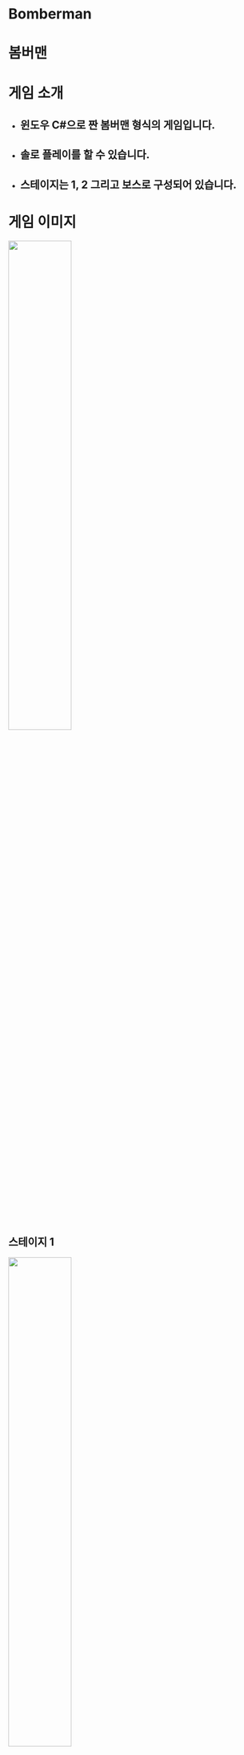 # Bomberman
# 봄버맨

# 게임 소개
* ## 윈도우 C#으로 짠 봄버맨 형식의 게임입니다.
* ## 솔로 플레이를 할 수 있습니다.
* ## 스테이지는 1, 2 그리고 보스로 구성되어 있습니다. 

# 게임 이미지

<img src="https://user-images.githubusercontent.com/37999695/63207445-5b283300-c101-11e9-8753-20ee0fe58538.jpg" width="50%">

## 스테이지 1

<img src="https://user-images.githubusercontent.com/37999695/63207476-1ea90700-c102-11e9-9f7d-94243505388f.jpg" width="50%">

<img src="https://user-images.githubusercontent.com/37999695/63207477-1fda3400-c102-11e9-8082-bda895e54f0d.jpg" width="50%">

<img src="https://user-images.githubusercontent.com/37999695/63207478-21a3f780-c102-11e9-9d49-933b0b7af408.jpg" width="50%">

<img src="https://user-images.githubusercontent.com/37999695/63207480-2a94c900-c102-11e9-82ec-d21596ce8ea8.jpg" width="50%">

<img src="https://user-images.githubusercontent.com/37999695/63207498-747daf00-c102-11e9-928e-ea7010f83a13.jpg" width="50%">

## 스테이지 2

<img src="https://user-images.githubusercontent.com/37999695/63207501-84958e80-c102-11e9-8a5f-df8762b4bc76.jpg" width="50%">

<img src="https://user-images.githubusercontent.com/37999695/63207502-852e2500-c102-11e9-842b-c08c449e6c7f.jpg" width="50%">

## 보스

<img src="https://user-images.githubusercontent.com/37999695/63207517-c9212a00-c102-11e9-9a0c-007ba509402e.jpg" width="50%">

## 게임 클리어 & 게임 오버

<img src="https://user-images.githubusercontent.com/37999695/63207504-9414d780-c102-11e9-9c3e-17a9bf221cda.jpg" width="50%">

<img src="https://user-images.githubusercontent.com/37999695/63207543-02599a00-c103-11e9-9077-128cab17e896.jpg" width="50%">

## 메뉴

<img src="https://user-images.githubusercontent.com/37999695/63207549-16050080-c103-11e9-8220-1d24c1790c50.jpg" width="50%">
